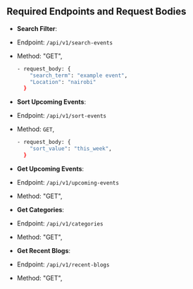 ## Required Endpoints and Request Bodies

- **Search Filter**:

- Endpoint: `/api/v1/search-events`
- Method: "GET",

  ```bash
  - request_body: {
      "search_term": "example event",
      "Location": "nairobi"
    }
  ```

- **Sort Upcoming Events**:

- Endpoint: `/api/v1/sort-events`
- Method: `GET`,

  ```bash
  - request_body: {
      "sort_value": "this_week",
    }
  ```

- **Get Upcoming Events**:

- Endpoint: `/api/v1/upcoming-events`
- Method: "GET",

- **Get Categories**:

- Endpoint: `/api/v1/categories`
- Method: "GET",

- **Get Recent Blogs**:

- Endpoint: `/api/v1/recent-blogs`
- Method: "GET",
